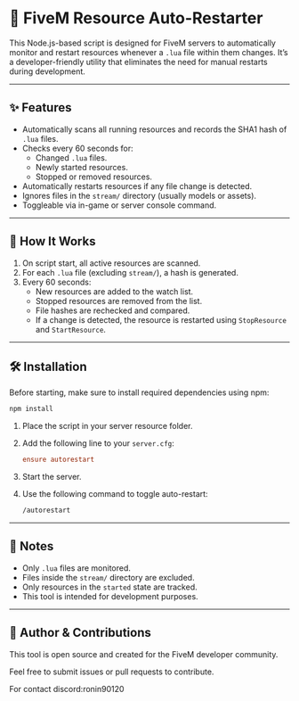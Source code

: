 # 🔄 FiveM Resource Auto-Restarter

This Node.js-based script is designed for FiveM servers to automatically monitor and restart resources whenever a `.lua` file within them changes. It’s a developer-friendly utility that eliminates the need for manual restarts during development.

---

## ✨ Features

- Automatically scans all running resources and records the SHA1 hash of `.lua` files.
- Checks every 60 seconds for:
  - Changed `.lua` files.
  - Newly started resources.
  - Stopped or removed resources.
- Automatically restarts resources if any file change is detected.
- Ignores files in the `stream/` directory (usually models or assets).
- Toggleable via in-game or server console command.

---

## 🚀 How It Works

1. On script start, all active resources are scanned.
2. For each `.lua` file (excluding `stream/`), a hash is generated.
3. Every 60 seconds:
   - New resources are added to the watch list.
   - Stopped resources are removed from the list.
   - File hashes are rechecked and compared.
   - If a change is detected, the resource is restarted using `StopResource` and `StartResource`.

---

## 🛠️ Installation

Before starting, make sure to install required dependencies using npm:

```bash
npm install
```

1. Place the script in your server resource folder.
2. Add the following line to your `server.cfg`:

   ```ini
   ensure autorestart
   ```

3. Start the server.
4. Use the following command to toggle auto-restart:

   ```bash
   /autorestart
   ```

---

## 📌 Notes

- Only `.lua` files are monitored.
- Files inside the `stream/` directory are excluded.
- Only resources in the `started` state are tracked.
- This tool is intended for development purposes.

---

## 👤 Author & Contributions

This tool is open source and created for the FiveM developer community.

Feel free to submit issues or pull requests to contribute.

For contact discord:ronin90120
